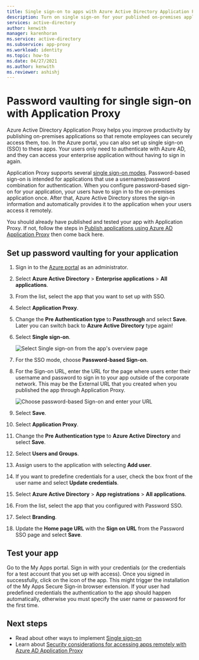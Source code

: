 ```yaml
---
title: Single sign-on to apps with Azure Active Directory Application Proxy
description: Turn on single sign-on for your published on-premises applications with Azure Active Directory Application Proxy in the Azure portal.
services: active-directory
author: kenwith
manager: karenhoran
ms.service: active-directory
ms.subservice: app-proxy
ms.workload: identity
ms.topic: how-to
ms.date: 04/27/2021
ms.author: kenwith
ms.reviewer: ashishj
---
```


# Password vaulting for single sign-on with Application Proxy

Azure Active Directory Application Proxy helps you improve productivity by publishing on-premises applications so that remote employees can securely access them, too. In the Azure portal, you can also set up single sign-on (SSO) to these apps. Your users only need to authenticate with Azure AD, and they can access your enterprise application without having to sign in again.

Application Proxy supports several [single sign-on modes](../manage-apps/sso-options.md#choosing-a-single-sign-on-method). Password-based sign-on is intended for applications that use a username/password combination for authentication. When you configure password-based sign-on for your application, your users have to sign in to the on-premises application once. After that, Azure Active Directory stores the sign-in information and automatically provides it to the application when your users access it remotely.

You should already have published and tested your app with Application Proxy. If not, follow the steps in [Publish applications using Azure AD Application Proxy](application-proxy-add-on-premises-application.md) then come back here.

## Set up password vaulting for your application

1. Sign in to the [Azure portal](https://portal.azure.com) as an administrator.
1. Select **Azure Active Directory** > **Enterprise applications** > **All applications**.
1. From the list, select the app that you want to set up with SSO.  
1. Select **Application Proxy**. 
1. Change the **Pre Authentication type** to **Passthrough** and select **Save**. Later you can switch back to **Azure Active Directory** type again! 
1. Select **Single sign-on**.

   ![Select Single sign-on from the app's overview page](./media/application-proxy-configure-single-sign-on-password-vaulting/select-sso.png)

1. For the SSO mode, choose **Password-based Sign-on**.
1. For the Sign-on URL, enter the URL for the page where users enter their username and password to sign in to your app outside of the corporate network. This may be the External URL that you created when you published the app through Application Proxy.

   ![Choose password-based Sign-on and enter your URL](./media/application-proxy-configure-single-sign-on-password-vaulting/password-sso.png)

1. Select **Save**.
1. Select **Application Proxy**. 
1. Change the **Pre Authentication type** to **Azure Active Directory** and select **Save**. 
1. Select **Users and Groups**.
1. Assign users to the application with selecting **Add user**. 
1. If you want to predefine credentials for a user, check the box front of the user name and select **Update credentials**.
1. Select **Azure Active Directory** > **App registrations** > **All applications**.
1. From the list, select the app that you configured with Password SSO.
1. Select **Branding**. 
1. Update the **Home page URL** with the **Sign on URL** from the Password SSO page and select **Save**.  



<!-- Need to repro?
7. The page should tell you that a sign-in form was successfully detected at the provided URL. If it doesn't, select **Configure [your app name] Password Single Sign-on Settings** and choose **Manually detect sign-in fields**. Follow the instructions to point out where the sign-in credentials go. 
-->

## Test your app

Go to the My Apps portal. Sign in with your credentials (or the credentials for a test account that you set up with access). Once you signed in successfully, click on the icon of the app. This might trigger the installation of the My Apps Secure Sign-in browser extension. If your user had predefined credentials the authentication to the app should happen automatically, otherwise you must specify the user name or password for the first time. 

## Next steps

- Read about other ways to implement [Single sign-on](../manage-apps/what-is-single-sign-on.md)
- Learn about [Security considerations for accessing apps remotely with Azure AD Application Proxy](application-proxy-security.md)
